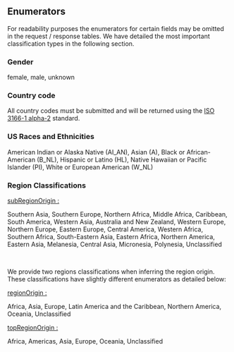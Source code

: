 ## Enumerators

For readability purposes the enumerators for certain fields may be omitted in the request / response tables. We have detailed the most important classification types in the following section.

### Gender

female, male, unknown

### Country code

All country codes must be submitted and will be returned using the <a target="blank" href="https://en.wikipedia.org/wiki/ISO_3166-1_alpha-2">ISO 3166-1 alpha-2</a> standard.

### US Races and Ethnicities

American Indian or Alaska Native (AI_AN), Asian (A), Black or African-American (B_NL), Hispanic or Latino (HL), Native Hawaiian or Pacific Islander (PI), White or European American (W_NL)

### Region Classifications

<ins>subRegionOrigin :</ins>

Southern Asia, Southern Europe, Northern Africa, Middle Africa, Caribbean, South America, Western Asia, Australia and New Zealand, Western Europe, Northern Europe, Eastern Europe, Central America, Western Africa, Southern Africa, South-Eastern Asia, Eastern Africa, Northern America, Eastern Asia, Melanesia, Central Asia, Micronesia, Polynesia, Unclassified

<br>

We provide two regions classifications when inferring the region origin. These classifications have slightly different enumerators as detailed below:

<ins>regionOrigin :</ins>

Africa, Asia, Europe, Latin America and the Caribbean, Northern America, Oceania, Unclassified

<ins>topRegionOrigin :</ins>

Africa, Americas, Asia, Europe, Oceania, Unclassified
